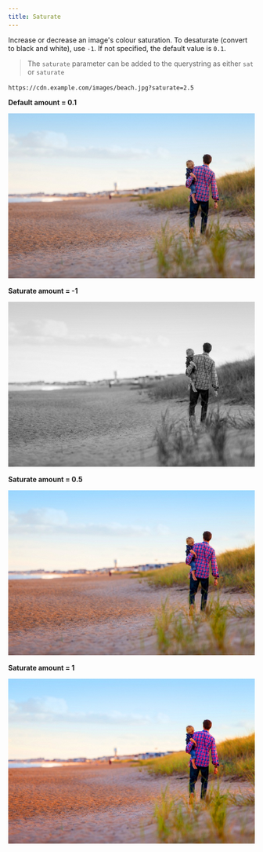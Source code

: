 ```yaml
---
title: Saturate
---
```


Increase or decrease an image's colour saturation. To desaturate (convert to black and white), use `-1`. If not specified, the default value is `0.1`.

> The `saturate` parameter can be added to the querystring as either `sat` or `saturate`

`https://cdn.example.com/images/beach.jpg?saturate=2.5`

**Default amount = 0.1**

![Saturate 0.1](/cdn/assets/beach-sat-01.jpeg "Image credit: Danielle MacInnes (https://unsplash.com/@dsmacinnes)")

**Saturate amount = -1**

![Saturate -1](/cdn/assets/beach-sat--1.jpeg "Image credit: Danielle MacInnes (https://unsplash.com/@dsmacinnes)")

**Saturate amount = 0.5**

![Saturate 0.5](/cdn/assets/beach-sat-05.jpeg "Image credit: Danielle MacInnes (https://unsplash.com/@dsmacinnes)")

**Saturate amount = 1**

![Saturate 1](/cdn/assets/beach-sat-1.jpeg "Image credit: Danielle MacInnes (https://unsplash.com/@dsmacinnes)")